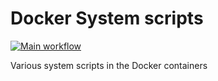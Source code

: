 # Docker System scripts

[![Main workflow](https://github.com/TheCBaH/docker_host/workflows/CI/badge.svg?branch=master)](https://github.com/TheCBaH/docker_host/actions)

Various system scripts in the Docker containers
